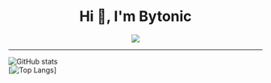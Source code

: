 <h1 align="center">Hi 👋, I'm Bytonic</h1>
<p align="center">
  <a href="https://github.com/DenverCoder1/readme-typing-svg"><img src="https://readme-typing-svg.herokuapp.com?center=true&lines=Developer"></a>
</p>



<hr>

![GitHub stats](https://github-readme-stats.vercel.app/api?username=bytonic&show_icons=true&theme=tokyonight)  
[![Top Langs](https://github-readme-stats.vercel.app/api/top-langs/?username=Bytonic&layout=compact&theme=tokyonight)]
